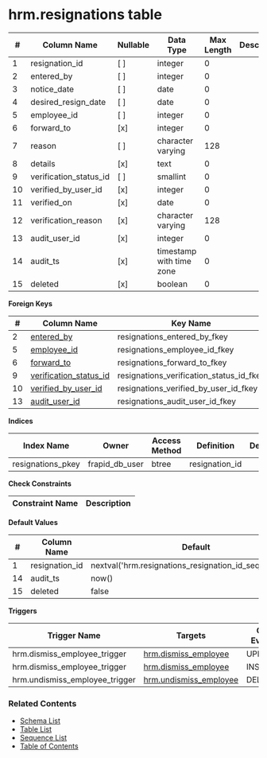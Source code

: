 # hrm.resignations table



| # | Column Name | Nullable | Data Type | Max Length | Description |
| --- | --- | --- | --- | --- | --- |
| 1 | resignation_id | [ ] | integer | 0 |  |
| 2 | entered_by | [ ] | integer | 0 |  |
| 3 | notice_date | [ ] | date | 0 |  |
| 4 | desired_resign_date | [ ] | date | 0 |  |
| 5 | employee_id | [ ] | integer | 0 |  |
| 6 | forward_to | [x] | integer | 0 |  |
| 7 | reason | [ ] | character varying | 128 |  |
| 8 | details | [x] | text | 0 |  |
| 9 | verification_status_id | [ ] | smallint | 0 |  |
| 10 | verified_by_user_id | [x] | integer | 0 |  |
| 11 | verified_on | [x] | date | 0 |  |
| 12 | verification_reason | [x] | character varying | 128 |  |
| 13 | audit_user_id | [x] | integer | 0 |  |
| 14 | audit_ts | [x] | timestamp with time zone | 0 |  |
| 15 | deleted | [x] | boolean | 0 |  |



**Foreign Keys**

| # | Column Name | Key Name | References |
| --- | --- | --- | --- |
| 2 | [entered_by](../account/users.md) | resignations_entered_by_fkey | account.users.user_id |
| 5 | [employee_id](../hrm/employees.md) | resignations_employee_id_fkey | hrm.employees.employee_id |
| 6 | [forward_to](../hrm/employees.md) | resignations_forward_to_fkey | hrm.employees.employee_id |
| 9 | [verification_status_id](../core/verification_statuses.md) | resignations_verification_status_id_fkey | core.verification_statuses.verification_status_id |
| 10 | [verified_by_user_id](../account/users.md) | resignations_verified_by_user_id_fkey | account.users.user_id |
| 13 | [audit_user_id](../account/users.md) | resignations_audit_user_id_fkey | account.users.user_id |



**Indices**

| Index Name | Owner | Access Method | Definition | Description |
| --- | --- | --- | --- | --- |
| resignations_pkey | frapid_db_user | btree | resignation_id |  |



**Check Constraints**

| Constraint Name | Description |
| --- | --- |



**Default Values**

| # | Column Name | Default |
| --- | --- | --- |
| 1 | resignation_id | nextval('hrm.resignations_resignation_id_seq'::regclass) |
| 14 | audit_ts | now() |
| 15 | deleted | false |


**Triggers**

| Trigger Name | Targets | On Event | Timing | Condition | Order | Orientation | Description |
| --- | --- | --- | --- | --- | --- | --- | --- |
| hrm.dismiss_employee_trigger | [hrm.dismiss_employee](../../functions/hrm/dismiss_employee-4243423.md) | UPDATE | BEFORE |  | 0 | ROW |  |
| hrm.dismiss_employee_trigger | [hrm.dismiss_employee](../../functions/hrm/dismiss_employee-4243423.md) | INSERT | BEFORE |  | 0 | ROW |  |
| hrm.undismiss_employee_trigger | [hrm.undismiss_employee](../../functions/hrm/undismiss_employee-4243424.md) | DELETE | BEFORE |  | 0 | ROW |  |


### Related Contents
* [Schema List](../../schemas.md)
* [Table List](../../tables.md)
* [Sequence List](../../sequences.md)
* [Table of Contents](../../README.md)
